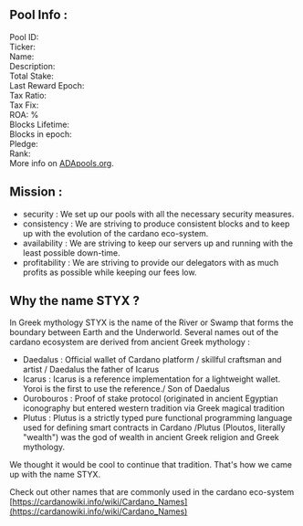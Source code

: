 ## Pool Info :

<script  src="https://ajax.googleapis.com/ajax/libs/jquery/3.4.1/jquery.min.js"></script>
<script>
$.getJSON('https://js.adapools.org/pools/d1f84ed69e422531edc277f027f2d8d66d0ad4daa0348496a69c4a43/summary.json', function(data) { 
$.each( data.data, function( i, val ) { 
		a=new Array('tax_fix','pledge','total_stake');
		if(parseInt(val) > 100000) val=Math.round(parseInt(val)/1000000);
		if(i=='blocks_lifetime') val=parseInt(val) + parseInt(data.data.blocks_epoch);

		$('#d1f84ed69e422531edc277f027f2d8d66d0ad4daa0348496a69c4a43_'+i).html(val).text();   
}); 
		});
</script>

Pool ID: <span id="d1f84ed69e422531edc277f027f2d8d66d0ad4daa0348496a69c4a43_pool_id"></span><br>
		Ticker: <span id="d1f84ed69e422531edc277f027f2d8d66d0ad4daa0348496a69c4a43_db_ticker"></span><br>
		Name: <span id="d1f84ed69e422531edc277f027f2d8d66d0ad4daa0348496a69c4a43_db_name"></span><br>
		Description: <span id="d1f84ed69e422531edc277f027f2d8d66d0ad4daa0348496a69c4a43_db_description"></span><br>
		Total Stake: <span id="d1f84ed69e422531edc277f027f2d8d66d0ad4daa0348496a69c4a43_total_stake"></span><br>
		Last Reward Epoch: <span id="d1f84ed69e422531edc277f027f2d8d66d0ad4daa0348496a69c4a43_rewards_epoch"></span><br>
		Tax Ratio: <span id="d1f84ed69e422531edc277f027f2d8d66d0ad4daa0348496a69c4a43_tax_ratio"></span><br>
		Tax Fix: <span id="d1f84ed69e422531edc277f027f2d8d66d0ad4daa0348496a69c4a43_tax_fix"></span><br>
		ROA: <span id="d1f84ed69e422531edc277f027f2d8d66d0ad4daa0348496a69c4a43_roa">%</span><br>
		Blocks Lifetime: <span id="d1f84ed69e422531edc277f027f2d8d66d0ad4daa0348496a69c4a43_blocks_lifetime"></span><br>
		Blocks in epoch: <span id="d1f84ed69e422531edc277f027f2d8d66d0ad4daa0348496a69c4a43_blocks_epoch"></span><br>
		Pledge: <span id="d1f84ed69e422531edc277f027f2d8d66d0ad4daa0348496a69c4a43_pledge"></span><br>
		Rank: <span id="d1f84ed69e422531edc277f027f2d8d66d0ad4daa0348496a69c4a43_rank"></span><br>
		More info on <a href="https://adapools.org/pool/d1f84ed69e422531edc277f027f2d8d66d0ad4daa0348496a69c4a43">ADApools.org</a>.

## Mission : 

* security : We set up our pools with all the necessary security measures.
* consistency : We are striving to produce consistent blocks and to keep up with the evolution of the cardano eco-system.
* availability : We are striving to keep our servers up and running with the least possible down-time.
* profitability :  We are striving to provide our delegators with as much profits as possible while keeping our fees low.

## Why the name STYX ?

In Greek mythology STYX is the name of the River or Swamp that forms the boundary between Earth and the Underworld.
Several names out of the cardano ecosystem are derived from ancient Greek mythology :


- Daedalus : Official wallet of Cardano platform   /   skillful craftsman and artist /  Daedalus the father of Icarus
- Icarus : Icarus is a reference implementation for a lightweight wallet. Yoroi is the first to use the reference./   Son of Daedalus
- Ourobouros : Proof of stake protocol (originated in ancient Egyptian iconography but entered western tradition via Greek magical tradition
- Plutus : Plutus is a strictly typed pure functional programming language used for defining smart contracts in Cardano /Plutus (Ploutos, literally "wealth") was the god of wealth in ancient Greek religion and Greek mythology.

We thought it would be cool to continue that tradition. That's how we came up with the name STYX.


Check out other names that are commonly used in the cardano eco-system
[https://cardanowiki.info/wiki/Cardano_Names](https://cardanowiki.info/wiki/Cardano_Names)


